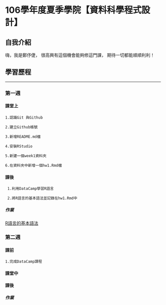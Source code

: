 ﻿#  106學年度夏季學院【資料科學程式設計】

## 自我介紹

嗨，我是鄭伃倢，
很高興有這個機會能夠修這門課，
期待一切都能順順利利！

## 學習歷程
---

### 第一週

#### 課堂上

    1.認識Git 與Github

    2.建立Github帳號

    3.新增README.md檔

    4.安裝RStudio

    5.新建一個week1資料夾

    6.在資料夾中新增一個hw1.Rmd檔

#### 課後
    
     1.利用DataCamp學習R語言

     2.將R語言的基本語法並記錄在hw1.Rmd中

    
  
##### 作業

  [R語言的基本語法](https://minikitty2926.github.io/Yujie_106_Summer/HW1/HW1.html)

### 第二週

#### 課前

    1.完成DataCamp課程

#### 課堂中   


#### 課後
    
     

    
  
##### 作業

  

